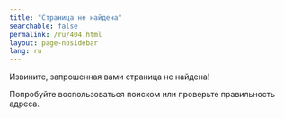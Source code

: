 ```yaml
---
title: "Страница не найдена"
searchable: false
permalink: /ru/404.html
layout: page-nosidebar
lang: ru
---
```


Извините, запрошенная вами страница не найдена!

Попробуйте воспользоваться поиском или проверьте правильность адреса.
